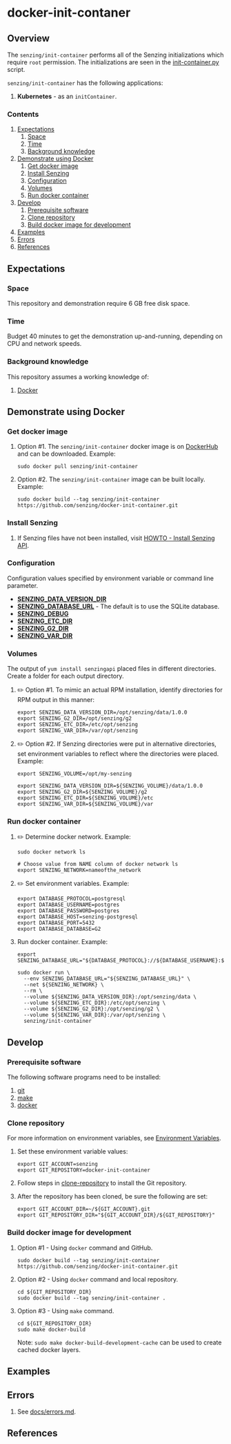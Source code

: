 # docker-init-contaner

## Overview

The `senzing/init-container` performs all of the Senzing initializations which require `root` permission.
The initializations are seen in the [init-container.py](init-container.py) script.

`senzing/init-container` has the following applications:

1. **Kubernetes** - as an `initContainer`.

### Contents

1. [Expectations](#expectations)
    1. [Space](#space)
    1. [Time](#time)
    1. [Background knowledge](#background-knowledge)
1. [Demonstrate using Docker](#demonstrate-using-docker)
    1. [Get docker image](#get-docker-image)
    1. [Install Senzing](#install-senzing)
    1. [Configuration](#configuration)
    1. [Volumes](#volumes)
    1. [Run docker container](#run-docker-container)
1. [Develop](#develop)
    1. [Prerequisite software](#prerequisite-software)
    1. [Clone repository](#clone-repository)
    1. [Build docker image for development](#build-docker-image-for-development)
1. [Examples](#examples)
1. [Errors](#errors)
1. [References](#references)

## Expectations

### Space

This repository and demonstration require 6 GB free disk space.

### Time

Budget 40 minutes to get the demonstration up-and-running, depending on CPU and network speeds.

### Background knowledge

This repository assumes a working knowledge of:

1. [Docker](https://github.com/Senzing/knowledge-base/blob/master/WHATIS/docker.md)

## Demonstrate using Docker

### Get docker image

1. Option #1. The `senzing/init-container` docker image is on [DockerHub](https://hub.docker.com/r/senzing/init-container) and can be downloaded.
   Example:

    ```console
    sudo docker pull senzing/init-container
    ```

1. Option #2. The `senzing/init-container` image can be built locally.
   Example:

    ```console
    sudo docker build --tag senzing/init-container https://github.com/senzing/docker-init-container.git
    ```

### Install Senzing

1. If Senzing files have not been installed, visit
   [HOWTO - Install Senzing API](https://github.com/Senzing/knowledge-base/blob/master/HOWTO/install-senzing-api.md#docker).

### Configuration

Configuration values specified by environment variable or command line parameter.

- **[SENZING_DATA_VERSION_DIR](https://github.com/Senzing/knowledge-base/blob/master/lists/environment-variables.md#senzing_data_version_dir)**
- **[SENZING_DATABASE_URL](https://github.com/Senzing/knowledge-base/blob/master/lists/environment-variables.md#senzing_database_url)** -
    The default is to use the SQLite database.
- **[SENZING_DEBUG](https://github.com/Senzing/knowledge-base/blob/master/lists/environment-variables.md#senzing_debug)**
- **[SENZING_ETC_DIR](https://github.com/Senzing/knowledge-base/blob/master/lists/environment-variables.md#senzing_etc_dir)**
- **[SENZING_G2_DIR](https://github.com/Senzing/knowledge-base/blob/master/lists/environment-variables.md#senzing_g2_dir)**
- **[SENZING_VAR_DIR](https://github.com/Senzing/knowledge-base/blob/master/lists/environment-variables.md#senzing_var_dir)**

### Volumes

The output of `yum install senzingapi` placed files in different directories.
Create a folder for each output directory.

1. :pencil2: Option #1.
   To mimic an actual RPM installation,
   identify directories for RPM output in this manner:

    ```console
    export SENZING_DATA_VERSION_DIR=/opt/senzing/data/1.0.0
    export SENZING_G2_DIR=/opt/senzing/g2
    export SENZING_ETC_DIR=/etc/opt/senzing
    export SENZING_VAR_DIR=/var/opt/senzing
    ```

1. :pencil2: Option #2.
   If Senzing directories were put in alternative directories,
   set environment variables to reflect where the directories were placed.
   Example:

    ```console
    export SENZING_VOLUME=/opt/my-senzing

    export SENZING_DATA_VERSION_DIR=${SENZING_VOLUME}/data/1.0.0
    export SENZING_G2_DIR=${SENZING_VOLUME}/g2
    export SENZING_ETC_DIR=${SENZING_VOLUME}/etc
    export SENZING_VAR_DIR=${SENZING_VOLUME}/var
    ```

### Run docker container

1. :pencil2: Determine docker network.
   Example:

    ```console
    sudo docker network ls

    # Choose value from NAME column of docker network ls
    export SENZING_NETWORK=nameofthe_network
    ```

1. :pencil2: Set environment variables.
   Example:

    ```console
    export DATABASE_PROTOCOL=postgresql
    export DATABASE_USERNAME=postgres
    export DATABASE_PASSWORD=postgres
    export DATABASE_HOST=senzing-postgresql
    export DATABASE_PORT=5432
    export DATABASE_DATABASE=G2
    ```

1. Run docker container.
   Example:

    ```console
    export SENZING_DATABASE_URL="${DATABASE_PROTOCOL}://${DATABASE_USERNAME}:${DATABASE_PASSWORD}@${DATABASE_HOST}:${DATABASE_PORT}/${DATABASE_DATABASE}"

    sudo docker run \
      --env SENZING_DATABASE_URL="${SENZING_DATABASE_URL}" \
      --net ${SENZING_NETWORK} \
      --rm \
      --volume ${SENZING_DATA_VERSION_DIR}:/opt/senzing/data \
      --volume ${SENZING_ETC_DIR}:/etc/opt/senzing \
      --volume ${SENZING_G2_DIR}:/opt/senzing/g2 \
      --volume ${SENZING_VAR_DIR}:/var/opt/senzing \
      senzing/init-container
    ```

## Develop

### Prerequisite software

The following software programs need to be installed:

1. [git](https://github.com/Senzing/knowledge-base/blob/master/HOWTO/install-git.md)
1. [make](https://github.com/Senzing/knowledge-base/blob/master/HOWTO/install-make.md)
1. [docker](https://github.com/Senzing/knowledge-base/blob/master/HOWTO/install-docker.md)

### Clone repository

For more information on environment variables,
see [Environment Variables](https://github.com/Senzing/knowledge-base/blob/master/lists/environment-variables.md).

1. Set these environment variable values:

    ```console
    export GIT_ACCOUNT=senzing
    export GIT_REPOSITORY=docker-init-container
    ```

1. Follow steps in [clone-repository](https://github.com/Senzing/knowledge-base/blob/master/HOWTO/clone-repository.md) to install the Git repository.

1. After the repository has been cloned, be sure the following are set:

    ```console
    export GIT_ACCOUNT_DIR=~/${GIT_ACCOUNT}.git
    export GIT_REPOSITORY_DIR="${GIT_ACCOUNT_DIR}/${GIT_REPOSITORY}"
    ```

### Build docker image for development

1. Option #1 - Using `docker` command and GitHub.

    ```console
    sudo docker build --tag senzing/init-container https://github.com/senzing/docker-init-container.git
    ```

1. Option #2 - Using `docker` command and local repository.

    ```console
    cd ${GIT_REPOSITORY_DIR}
    sudo docker build --tag senzing/init-container .
    ```

1. Option #3 - Using `make` command.

    ```console
    cd ${GIT_REPOSITORY_DIR}
    sudo make docker-build
    ```

    Note: `sudo make docker-build-development-cache` can be used to create cached docker layers.

## Examples

## Errors

1. See [docs/errors.md](docs/errors.md).

## References
